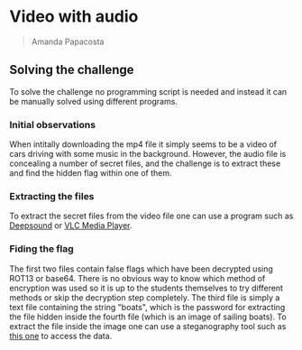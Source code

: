 # Video with audio

> Amanda Papacosta

## Solving the challenge

To solve the challenge no programming script is needed and instead it can be manually solved using different programs.

### Initial observations

When intitally downloading the mp4 file it simply seems to be a video of cars driving with some music in the background. However, the audio file is concealing a number of secret files, and the challenge is to extract these and find the hidden flag within one of them. 

### Extracting the files

To extract the secret files from the video file one can use a program such as [Deepsound](https://www.jpinsoft.net/deepsound/download.aspx) or [VLC Media Player](https://www.videolan.org/vlc/). 

### Fiding the flag

The first two files contain false flags which have been decrypted using ROT13 or base64. There is no obvious way to know which method of encryption was used so it is up to the students themselves to try different methods or skip the decryption step completely. The third file is simply a text file containing the string "boats", which is the password for extracting the file hidden inside the fourth file (which is an image of sailing boats). To extract the file inside the image one can use a steganography tool such as [this one](https://futureboy.us/stegano/decinput.html) to access the data. 